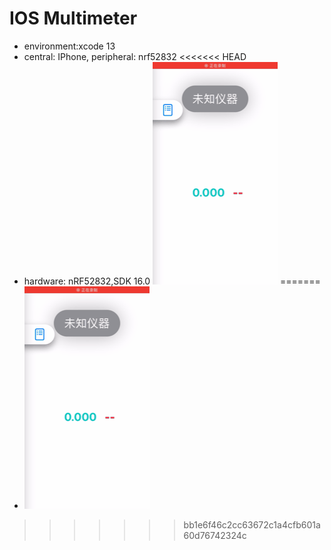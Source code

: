 # IOS Multimeter
* environment:xcode 13
* central: IPhone, peripheral: nrf52832
<<<<<<< HEAD
* hardware: nRF52832,SDK 16.0
![alert text](demonstration.gif)
=======
* ![alert text](demonstration.gif)
>>>>>>> bb1e6f46c2cc63672c1a4cfb601a60d76742324c
